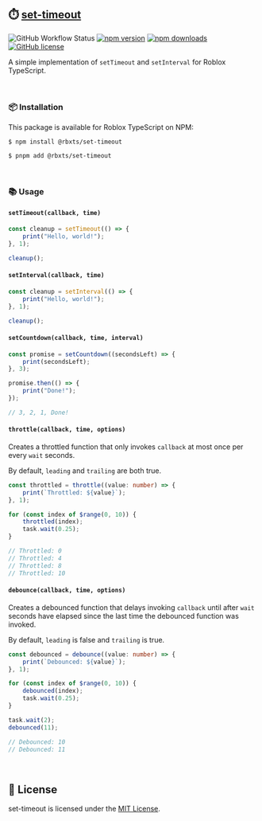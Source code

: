 ## ⏱️ [set-timeout](https://npmjs.com/package/@rbxts/set-timeout)

![GitHub Workflow Status](https://img.shields.io/github/actions/workflow/status/littensy/set-timeout/ci.yml?branch=master&style=for-the-badge&logo=github)
[![npm version](https://img.shields.io/npm/v/@rbxts/set-timeout.svg?style=for-the-badge&logo=npm)](https://www.npmjs.com/package/@rbxts/set-timeout)
[![npm downloads](https://img.shields.io/npm/dt/@rbxts/set-timeout.svg?style=for-the-badge&logo=npm)](https://www.npmjs.com/package/@rbxts/set-timeout)
[![GitHub license](https://img.shields.io/github/license/littensy/set-timeout?style=for-the-badge)](LICENSE.md)

A simple implementation of `setTimeout` and `setInterval` for Roblox TypeScript.

&nbsp;

### 📦 Installation

This package is available for Roblox TypeScript on NPM:

```console
$ npm install @rbxts/set-timeout
```

```console
$ pnpm add @rbxts/set-timeout
```

&nbsp;

### 📚 Usage

#### `setTimeout(callback, time)`

```ts
const cleanup = setTimeout(() => {
	print("Hello, world!");
}, 1);

cleanup();
```

#### `setInterval(callback, time)`

```ts
const cleanup = setInterval(() => {
	print("Hello, world!");
}, 1);

cleanup();
```

#### `setCountdown(callback, time, interval)`

```ts
const promise = setCountdown((secondsLeft) => {
	print(secondsLeft);
}, 3);

promise.then(() => {
	print("Done!");
});

// 3, 2, 1, Done!
```

#### `throttle(callback, time, options)`

Creates a throttled function that only invokes `callback` at most once per every `wait` seconds.

By default, `leading` and `trailing` are both true.

```ts
const throttled = throttle((value: number) => {
	print(`Throttled: ${value}`);
}, 1);

for (const index of $range(0, 10)) {
	throttled(index);
	task.wait(0.25);
}

// Throttled: 0
// Throttled: 4
// Throttled: 8
// Throttled: 10
```

#### `debounce(callback, time, options)`

Creates a debounced function that delays invoking `callback` until after `wait` seconds have elapsed since the last time the debounced function was invoked.

By default, `leading` is false and `trailing` is true.

```ts
const debounced = debounce((value: number) => {
	print(`Debounced: ${value}`);
}, 1);

for (const index of $range(0, 10)) {
	debounced(index);
	task.wait(0.25);
}

task.wait(2);
debounced(11);

// Debounced: 10
// Debounced: 11
```

&nbsp;

## 📝 License

set-timeout is licensed under the [MIT License](LICENSE.md).
